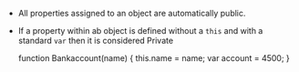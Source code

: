 * All properties assigned to an object are automatically public.
* If a property within ab object is defined without a `this` and with a standard `var` then it is considered Private

    


     function Bankaccount(name) {
      this.name = name;
      var account = 4500;
    }